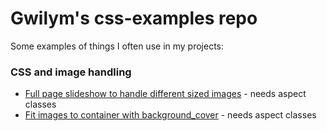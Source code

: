 # Gwilym's css-examples repo
Some examples of things I often use in my projects:

### CSS and image handling

  * [Full page slideshow to handle different sized images](http://htmlpreview.github.io/?https://github.com/netm/css-examples/blob/master/full_page_slideshow.html) - needs aspect classes
  * [Fit images to container with background_cover](http://htmlpreview.github.io/?https://github.com/netm/css-examples/blob/master/background_cover.html) - needs aspect classes

